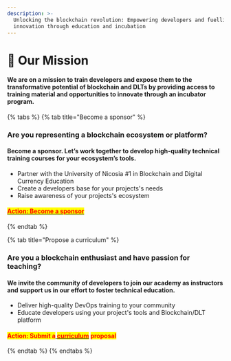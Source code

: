 ```yaml
---
description: >-
  Unlocking the blockchain revolution: Empowering developers and fuelling
  innovation through education and incubation
---
```


# 🚀 Our Mission

#### We are on a mission to train developers and expose them to the transformative potential of blockchain and DLTs by providing access to training material and opportunities to innovate through an incubator program.

{% tabs %}
{% tab title="Become a sponsor" %}
### Are you representing a blockchain ecosystem or platform? <a href="#yui_3_17_2_1_1680851453438_41" id="yui_3_17_2_1_1680851453438_41"></a>

#### Become a sponsor. Let’s work together to develop high-quality technical training courses for your ecosystem’s tools.

* Partner with the University of Nicosia #1 in Blockchain and Digital Currency Education
* Create a developers base for your projects's needs
* Raise awareness of your projects's ecosystem

#### [<mark style="color:red;">Action: Become a sponsor</mark>](https://www.unic.ac.cy/iff/dlrc/dlrc-become-a-sponsor/)
{% endtab %}

{% tab title="Propose a curriculum" %}
### Are you a blockchain enthusiast and have passion for teaching?

#### We invite the community of developers to join our academy as instructors and support us in our effort to foster technical education.

* Deliver high-quality DevOps training to your community
* Educate developers using your project's tools and Blockchain/DLT platform

#### <mark style="color:red;">Action: Submit a</mark>[ <mark style="color:red;">curriculum</mark>](https://unic.typeform.com/to/Ubodkm) <mark style="color:red;">proposal</mark>
{% endtab %}
{% endtabs %}

